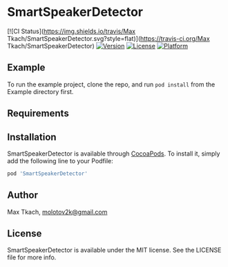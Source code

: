 # SmartSpeakerDetector

[![CI Status](https://img.shields.io/travis/Max Tkach/SmartSpeakerDetector.svg?style=flat)](https://travis-ci.org/Max Tkach/SmartSpeakerDetector)
[![Version](https://img.shields.io/cocoapods/v/SmartSpeakerDetector.svg?style=flat)](https://cocoapods.org/pods/SmartSpeakerDetector)
[![License](https://img.shields.io/cocoapods/l/SmartSpeakerDetector.svg?style=flat)](https://cocoapods.org/pods/SmartSpeakerDetector)
[![Platform](https://img.shields.io/cocoapods/p/SmartSpeakerDetector.svg?style=flat)](https://cocoapods.org/pods/SmartSpeakerDetector)

## Example

To run the example project, clone the repo, and run `pod install` from the Example directory first.

## Requirements

## Installation

SmartSpeakerDetector is available through [CocoaPods](https://cocoapods.org). To install
it, simply add the following line to your Podfile:

```ruby
pod 'SmartSpeakerDetector'
```

## Author

Max Tkach, molotov2k@gmail.com

## License

SmartSpeakerDetector is available under the MIT license. See the LICENSE file for more info.
